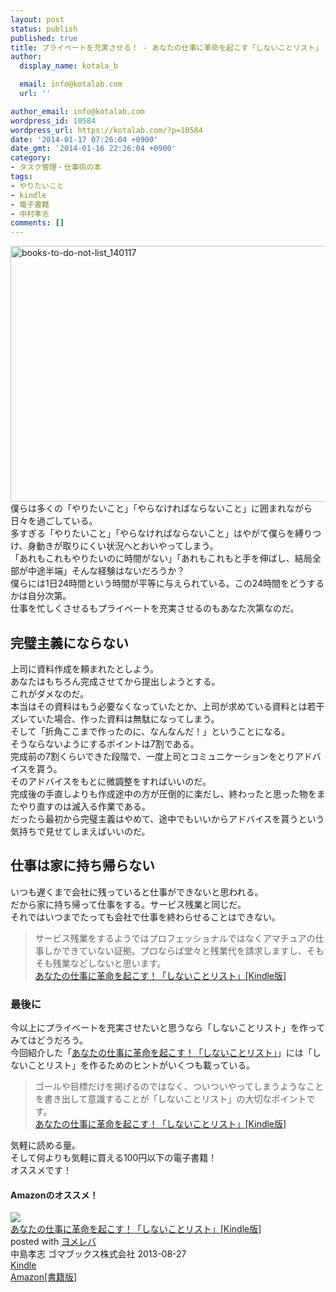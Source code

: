 ```yaml
---
layout: post
status: publish
published: true
title: プライベートを充実させる！ - あなたの仕事に革命を起こす「しないことリスト」 中村孝志著
author:
  display_name: kotala_b

  email: info@kotalab.com
  url: ''

author_email: info@kotalab.com
wordpress_id: 10584
wordpress_url: https://kotalab.com/?p=10584
date: '2014-01-17 07:26:04 +0900'
date_gmt: '2014-01-16 22:26:04 +0900'
category:
- タスク管理・仕事術の本
tags:
- やりたいこと
- kindle
- 電子書籍
- 中村孝志
comments: []
---
```

<p><img src="https://kotalab.com/wp-content/uploads/books-to-do-not-list_140117-546x409.jpg" alt="books-to-do-not-list_140117" width="546" height="409" class="alignnone size-large wp-image-10585" /><br />
僕らは多くの「やりたいこと」「やらなければならないこと」に囲まれながら日々を過ごしている。<br />
多すぎる「やりたいこと」「やらなければならないこと」はやがて僕らを縛りつけ、身動きが取りにくい状況へとおいやってしまう。<br />
「あれもこれもやりたいのに時間がない」「あれもこれもと手を伸ばし、結局全部が中途半端」そんな経験はないだろうか？<br />
僕らには1日24時間という時間が平等に与えられている。この24時間をどうするかは自分次第。<br />
仕事を忙しくさせるもプライベートを充実させるのもあなた次第なのだ。<br />
<!--more--></p>
<h2>完璧主義にならない</h2>
<p>上司に資料作成を頼まれたとしよう。<br />
あなたはもちろん完成させてから提出しようとする。<br />
これがダメなのだ。<br />
本当はその資料はもう必要なくなっていたとか、上司が求めている資料とは若干ズレていた場合、作った資料は無駄になってしまう。<br />
そして「折角ここまで作ったのに、なんなんだ！」ということになる。<br />
そうならないようにするポイントは<span class="b">7割</span>である。<br />
完成前の7割くらいできた段階で、一度上司とコミュニケーションをとりアドバイスを貰う。<br />
そのアドバイスをもとに微調整をすればいいのだ。<br />
完成後の手直しよりも作成途中の方が圧倒的に楽だし、終わったと思った物をまたやり直すのは滅入る作業である。<br />
だったら最初から完璧主義はやめて、途中でもいいからアドバイスを貰うという気持ちで見せてしまえばいいのだ。</p>
<h2>仕事は家に持ち帰らない</h2>
<p>いつも遅くまで会社に残っていると仕事ができないと思われる。<br />
だから家に持ち帰って仕事をする。サービス残業と同じだ。<br />
それではいつまでたっても会社で仕事を終わらせることはできない。</p>
<blockquote><p>サービス残業をするようではプロフェッショナルではなくアマチュアの仕事しかできていない証拠。プロならば堂々と残業代を請求しますし、そもそも残業などしないと思います。<br />
<a href="http://www.amazon.co.jp/exec/obidos/asin/B00ET0DF04/same-22/" rel="nofollow" target="_blank">あなたの仕事に革命を起こす！「しないことリスト」[Kindle版]</a></p></blockquote>
<h3>最後に</h3>
<p>今以上にプライベートを充実させたいと思うなら「しないことリスト」を作ってみてはどうだろう。<br />
今回紹介した「<a href="http://www.amazon.co.jp/exec/obidos/asin/B00ET0DF04/same-22/" rel="nofollow" target="_blank">あなたの仕事に革命を起こす！「しないことリスト」</a>」には「しないことリスト」を作るためのヒントがいくつも載っている。</p>
<blockquote><p>ゴールや目標だけを掲げるのではなく、ついついやってしまうようなことを書き出して意識することが「しないことリスト」の大切なポイントです。<br />
<a href="http://www.amazon.co.jp/exec/obidos/asin/B00ET0DF04/same-22/" rel="nofollow" target="_blank">あなたの仕事に革命を起こす！「しないことリスト」[Kindle版]</a></p></blockquote>
<p>気軽に読める量。<br />
そして何よりも気軽に買える100円以下の電子書籍！<br />
オススメです！</p>
<h4 class="aam">Amazonのオススメ！</h4>
<div class="booklink-box">
<div class="booklink-image"><a href="http://www.amazon.co.jp/exec/obidos/asin/B00ET0DF04/same-22/" rel="nofollow" target="_blank"><img src="http://ecx.images-amazon.com/images/I/51q62KkSq7L._SL160_.jpg" style="border: none;" /></a></div>
<div class="booklink-info">
<div class="booklink-name"><a href="http://www.amazon.co.jp/exec/obidos/asin/B00ET0DF04/same-22/" rel="nofollow" target="_blank">あなたの仕事に革命を起こす！「しないことリスト」[Kindle版]</a>
<div class="booklink-powered-date">posted with <a href="http://yomereba.com" rel="nofollow" target="_blank">ヨメレバ</a></div>
</div>
<div class="booklink-detail">中島孝志 ゴマブックス株式会社 2013-08-27    </div>
<div class="booklink-link2">
<div class="shoplinkkindle"><a href="http://www.amazon.co.jp/exec/obidos/ASIN/B00ET0DF04/same-22/" rel="nofollow" target="_blank" >Kindle</a></div>
<div class="shoplinkamazon"><a href="http://www.amazon.co.jp/exec/obidos/ASIN/4777124363/same-22/" rel="nofollow" target="_blank" title="アマゾン" >Amazon[書籍版]</a></div>
</p></div>
</div>
<div class="booklink-footer"></div>
</div>
